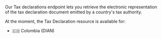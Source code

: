 Our Tax declarations endpoint lets you retrieve the electronic representation of the tax declaration document emitted by a country's tax authority.

At the moment, the Tax Declaration resource is available for:

- 🇨🇴 Colombia (DIAN)